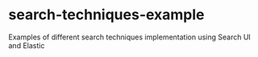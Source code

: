 # search-techniques-example
Examples of different search techniques implementation using Search UI and Elastic
